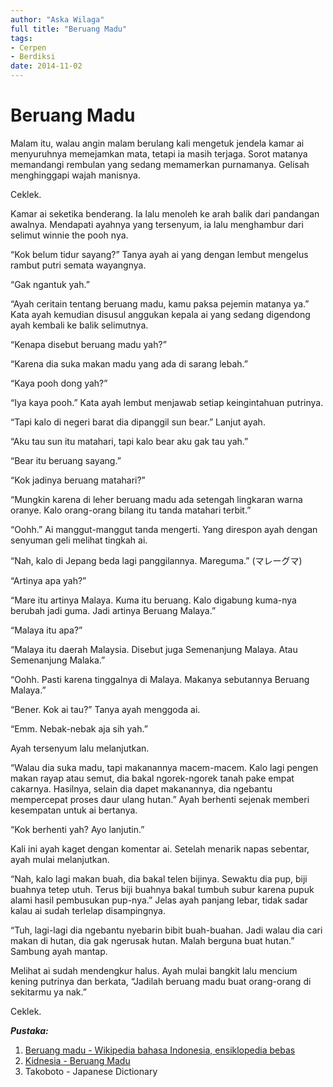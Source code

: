 ```yaml
---
author: "Aska Wilaga"
full title: "Beruang Madu"
tags:
- Cerpen
- Berdiksi
date: 2014-11-02
---
```


# Beruang Madu

Malam itu, walau angin malam berulang kali mengetuk jendela kamar ai menyuruhnya memejamkan mata, tetapi ia masih terjaga. Sorot matanya memandangi rembulan yang sedang memamerkan purnamanya. Gelisah menghinggapi wajah manisnya.

Ceklek.

Kamar ai seketika benderang. Ia lalu menoleh ke arah balik dari pandangan awalnya. Mendapati ayahnya yang tersenyum, ia lalu menghambur dari selimut winnie the pooh nya.

“Kok belum tidur sayang?” Tanya ayah ai yang dengan lembut mengelus rambut putri semata wayangnya.

“Gak ngantuk yah.”

“Ayah ceritain tentang beruang madu, kamu paksa pejemin matanya ya.” Kata ayah kemudian disusul anggukan kepala ai yang sedang digendong ayah kembali ke balik selimutnya.

“Kenapa disebut beruang madu yah?”

“Karena dia suka makan madu yang ada di sarang lebah.”

“Kaya pooh dong yah?”

“Iya kaya pooh.” Kata ayah lembut menjawab setiap keingintahuan putrinya.

“Tapi kalo di negeri barat dia dipanggil sun bear.” Lanjut ayah.

“Aku tau sun itu matahari, tapi kalo bear aku gak tau yah.”

“Bear itu beruang sayang.”

“Kok jadinya beruang matahari?”

“Mungkin karena di leher beruang madu ada setengah lingkaran warna oranye. Kalo orang-orang bilang itu tanda matahari terbit.”

“Oohh.” Ai manggut-manggut tanda mengerti. Yang direspon ayah dengan senyuman geli melihat tingkah ai.

“Nah, kalo di Jepang beda lagi panggilannya. Mareguma.” (マレーグマ)

“Artinya apa yah?”

“Mare itu artinya Malaya. Kuma itu beruang. Kalo digabung kuma-nya berubah jadi guma. Jadi artinya Beruang Malaya.”

“Malaya itu apa?”

“Malaya itu daerah Malaysia. Disebut juga Semenanjung Malaya. Atau Semenanjung Malaka.”

“Oohh. Pasti karena tinggalnya di Malaya. Makanya sebutannya Beruang Malaya.”

“Bener. Kok ai tau?” Tanya ayah menggoda ai.

“Emm. Nebak-nebak aja sih yah.”

Ayah tersenyum lalu melanjutkan.

“Walau dia suka madu, tapi makanannya macem-macem. Kalo lagi pengen makan rayap atau semut, dia bakal ngorek-ngorek tanah pake empat cakarnya. Hasilnya, selain dia dapet makanannya, dia ngebantu mempercepat proses daur ulang hutan.” Ayah berhenti sejenak memberi kesempatan untuk ai bertanya.

“Kok berhenti yah? Ayo lanjutin.”

Kali ini ayah kaget dengan komentar ai. Setelah menarik napas sebentar, ayah mulai melanjutkan.

“Nah, kalo lagi makan buah, dia bakal telen bijinya. Sewaktu dia pup, biji buahnya tetep utuh. Terus biji buahnya bakal tumbuh subur karena pupuk alami hasil pembusukan pup-nya.” Jelas ayah panjang lebar, tidak sadar kalau ai sudah terlelap disampingnya.

“Tuh, lagi-lagi dia ngebantu nyebarin bibit buah-buahan. Jadi walau dia cari makan di hutan, dia gak ngerusak hutan. Malah berguna buat hutan.” Sambung ayah mantap.

Melihat ai sudah mendengkur halus. Ayah mulai bangkit lalu mencium kening putrinya dan berkata, “Jadilah beruang madu buat orang-orang di sekitarmu ya nak.”

Ceklek.



**_Pustaka:_** 
1. [Beruang madu - Wikipedia bahasa Indonesia, ensiklopedia bebas](https://id.m.wikipedia.org/wiki/Beruang_madu)
2. [Kidnesia - Beruang Madu](http://www.kidnesia.com/Kidnesia2014/Dari-Nesi/Sekitar-Kita/Pengetahuan-Umum/Beruang-Madu)  
3. Takoboto - Japanese Dictionary